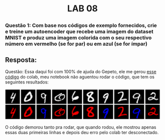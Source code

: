 <h1>
    <p align="center">
        LAB 08
    </p>
</h1>

### Questão 1: Com base nos códigos de exemplo fornecidos, crie e treine um autoencoder que recebe uma imagem do dataset MNIST e produz uma imagem colorida com o seu respectivo número em vermelho (se for par) ou em azul (se for ímpar)


## Resposta:

Questão: Essa daqui foi com 100% de ajuda do Gepeto, ele me gerou [esse código](https://colab.research.google.com/drive/1wvHA4VJV2vxuyV8tu0TzNfJBvdcKI680?usp=sharing) do colab, meu notebook não aguentou rodar o código, que tem os seguintes resultados:

<p align="center">
  <img src="resposta.png">
</p>

O código demorou tanto pra rodar, que quando rodou, ele mostrou apenas essas duas primeiras linhas e depois deu erro pelo colab ter desconectado. 